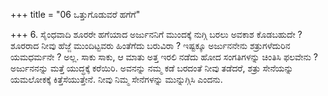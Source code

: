 +++
title = "06 ಒತ್ತುಗೊಡುವರೆ ಹಗೆಗೆ"

+++
6. ಸೈಂಧವಾದಿ ಶೂರರೇ ಹಗೆಯಾದ ಅರ್ಜುನನಿಗೆ ಮುಂದಕ್ಕೆ ನುಗ್ಗಿ ಬರಲು ಅವಕಾಶ ಕೊಡಬಹುದೇ ? ಶೂರರಾದ ನೀವು ಹೆಜ್ಜೆ ಮುಂದಿಟ್ಟವರು ಹಿಂತೆಗೆದು ಬರುವಿರಾ ? ಇಷ್ಟಕ್ಕೂ ಅರ್ಜುನನೇನು ಶತ್ರುಗಳೆದುರಿನ ಯಮಧರ್ಮನೇ ? ಅಲ್ಲ. ಸಾಕು ಸಾಕು, ಆ ಮಾತು ಅತ್ತ ಇರಲಿ ನಡೆದು ಹೋದ ಸಂಗತಿಗಳನ್ನು ಚಿಂತಿಸಿ ಫಲವೇನು ? ಅರ್ಜುನನನ್ನು ಮತ್ತೆ ಯುದ್ಧಕ್ಕೆ ಕರೆಯಿರಿ. ಅವನನ್ನು ನಮ್ಮ ಕಡೆ ಬರದಂತೆ ನೀವು ತಡೆದರೆ, ಶತ್ರು ಸೇನೆಯನ್ನು ಯಮಲೋಕಕ್ಕೆ ಕಿತ್ತೆಸೆಯುತ್ತೇನೆ. ನೀವು ನಿಮ್ಮ ಸೇನೆಗಳನ್ನು ಮುನ್ನುಗ್ಗಿಸಿ ಎಂದನು.